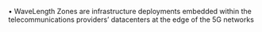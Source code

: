 
• WaveLength Zones are infrastructure deployments embedded within the telecommunications providers’ datacenters at the edge of the 5G networks